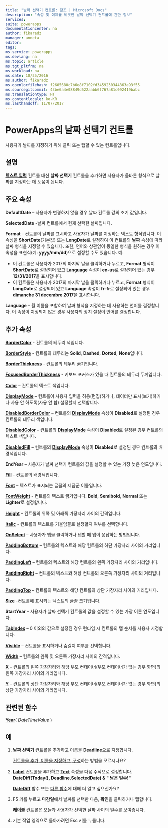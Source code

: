 ```yaml
---
title: "날짜 선택기 컨트롤: 참조 | Microsoft Docs"
description: "속성 및 예제를 비롯한 날짜 선택기 컨트롤에 관한 정보"
services: 
suite: powerapps
documentationcenter: na
author: fikaradz
manager: anneta
editor: 
tags: 
ms.service: powerapps
ms.devlang: na
ms.topic: article
ms.tgt_pltfrm: na
ms.workload: na
ms.date: 10/25/2016
ms.author: fikaradz
ms.openlocfilehash: f2605680c7b6e8f7102fd3459230344863a93f55
ms.sourcegitcommit: 43be6a4e08849d522aabb6f767a81c092419babc
ms.translationtype: HT
ms.contentlocale: ko-KR
ms.lasthandoff: 11/07/2017
---
```

# <a name="date-picker-control-in-powerapps"></a>PowerApps의 날짜 선택기 컨트롤
사용자가 날짜를 지정하기 위해 클릭 또는 탭할 수 있는 컨트롤입니다.

## <a name="description"></a>설명
**[텍스트 입력](control-text-input.md)** 컨트롤 대신 **날짜 선택기** 컨트롤을 추가하면 사용자가 올바른 형식으로 날짜를 지정하는 데 도움이 됩니다.

## <a name="key-properties"></a>주요 속성
**DefaultDate** – 사용자가 변경하지 않을 경우 날짜 컨트롤 값의 초기 값입니다.

**SelectedDate** -날짜 컨트롤에서 현재 선택한 날짜입니다.

**Format** - 컨트롤이 날짜를 표시하고 사용자가 날짜를 지정하는 텍스트 형식입니다. 이 속성을 **ShortDate**(기본값) 또는 **LongDate**로 설정하여 이 컨트롤의 **날짜** 속성에 따라 날짜 형식을 지정할 수 있습니다. 또한, 언어와 상관없이 동일한 형식을 원하는 경우 이 속성을 표현식(예: **yyyy/mm/dd**)으로 설정할 수도 있습니다. 예:

* 이 컨트롤은 사용자가 2017의 마지막 날을 클릭하거나 누르고, **Format** 형식이 **ShortDate**로 설정되어 있고 **Language** 속성이 **en-us**로 설정되어 있는 경우 **12/31/2017**을 표시합니다.
* 이 컨트롤은 사용자가 2017의 마지막 날을 클릭하거나 누르고, **Format** 형식이 **LongDate**로 설정되어 있고 **Language** 속성이 **fr-fr**로 설정되어 있는 경우 **dimanche 31 decembre 2017**을 표시합니다.

**Language** – 월 이름을 포함하여 날짜 형식을 지정하는 데 사용하는 언어를 결정합니다. 이 속성이 지정되지 않은 경우 사용자의 장치 설정이 언어를 결정합니다.

## <a name="additional-properties"></a>추가 속성
**[BorderColor](properties-color-border.md)** - 컨트롤의 테두리 색입니다.

**[BorderStyle](properties-color-border.md)** - 컨트롤의 테두리는 **Solid**, **Dashed**, **Dotted**, **None**입니다.

**[BorderThickness](properties-color-border.md)** - 컨트롤의 테두리 굵기입니다.

**[FocusedBorderThickness](properties-color-border.md)** - 키보드 포커스가 있을 때 컨트롤의 테두리 두께입니다.

**[Color](properties-color-border.md)** – 컨트롤의 텍스트 색입니다.

**[DisplayMode](properties-core.md)** – 컨트롤이 사용자 입력을 허용(편집)하거나, 데이터만 표시(보기)하거나 사용 안 하도록(사용 안 함) 설정할지 선택합니다.

**[DisabledBorderColor](properties-color-border.md)** – 컨트롤의 **[DisplayMode](properties-core.md)** 속성이 **Disabled**로 설정된 경우 컨트롤의 테두리 색입니다.

**[DisabledColor](properties-color-border.md)** – 컨트롤의 **[DisplayMode](properties-core.md)** 속성이 **Disabled**로 설정된 경우 컨트롤의 텍스트 색입니다.

**[DisabledFill](properties-color-border.md)** – 컨트롤의 **[DisplayMode](properties-core.md)** 속성이 **Disabled**로 설정된 경우 컨트롤의 배경색입니다.

**EndYear** – 사용자가 날짜 선택기 컨트롤의 값을 설정할 수 있는 가장 늦은 연도입니다.

**[Fill](properties-color-border.md)** - 컨트롤의 배경색입니다.

**[Font](properties-text.md)** – 텍스트가 표시되는 글꼴의 제품군 이름입니다.

**[FontWeight](properties-text.md)** - 컨트롤의 텍스트 굵기입니다. **Bold**, **Semibold**, **Normal** 또는 **Lighter**로 설정합니다.

**[Height](properties-size-location.md)** – 컨트롤의 위쪽 및 아래쪽 가장자리 사이의 간격입니다.

**[Italic](properties-text.md)** - 컨트롤의 텍스트를 기울임꼴로 설정할지 여부를 선택합니다.

**[OnSelect](properties-core.md)** – 사용자가 앱을 클릭하거나 탭할 때 앱이 응답하는 방법입니다.

**[PaddingBottom](properties-size-location.md)** – 컨트롤의 텍스트와 해당 컨트롤의 하단 가장자리 사이의 거리입니다.

**[PaddingLeft](properties-size-location.md)** – 컨트롤의 텍스트와 해당 컨트롤의 왼쪽 가장자리 사이의 거리입니다.

**[PaddingRight](properties-size-location.md)** – 컨트롤의 텍스트와 해당 컨트롤의 오른쪽 가장자리 사이의 거리입니다.

**[PaddingTop](properties-size-location.md)** – 컨트롤의 텍스트와 해당 컨트롤의 상단 가장자리 사이의 거리입니다.

**[Size](properties-text.md)** -컨트롤에 표시되는 텍스트의 글꼴 크기입니다.

**StartYear** – 사용자가 날짜 선택기 컨트롤의 값을 설정할 수 있는 가장 이른 연도입니다.

**[TabIndex](properties-accessibility.md)** – 0 이외의 값으로 설정된 경우 런타임 시 컨트롤의 탭 순서를 사용자 지정합니다.

**[Visible](properties-core.md)** – 컨트롤을 표시하거나 숨길지 여부를 선택합니다.

**[Width](properties-size-location.md)** – 컨트롤의 왼쪽 및 오른쪽 가장자리 사이의 간격입니다.

**[X](properties-size-location.md)** – 컨트롤의 왼쪽 가장자리와 해당 부모 컨테이너(부모 컨테이너가 없는 경우 화면)의 왼쪽 가장자리 사이의 거리입니다.

**[Y](properties-size-location.md)** – 컨트롤의 상단 가장자리와 해당 부모 컨테이너(부모 컨테이너가 없는 경우 화면)의 상단 가장자리 사이의 거리입니다.

## <a name="related-functions"></a>관련된 함수
**[Year](../functions/function-datetime-parts.md)**( *DateTimeValue* )

## <a name="example"></a>예
1. **날짜 선택기** 컨트롤을 추가하고 이름을 **Deadline**으로 지정합니다.
   
    [컨트롤을 추가, 이름을 지정하고, 구성](../add-configure-controls.md)하는 방법을 모르시나요?
2. **[Label](control-text-box.md)** 컨트롤을 추가하고 **[Text](properties-core.md)** 속성을 다음 수식으로 설정합니다.
   <br>**DateDiff(Today(), Deadline.SelectedDate) & " 남은 일수!"**
   
    **[DateDiff](../functions/function-dateadd-datediff.md)** 함수 또는 [다른 함수](../formula-reference.md)에 대해 더 알고 싶으신가요?
3. F5 키를 누르고 **마감일**에서 날짜를 선택한 다음, **확인**을 클릭하거나 탭합니다.
   
    **[레이블](control-text-box.md)** 컨트롤은 오늘과 사용자가 선택한 날짜 사이의 일수를 보여줍니다.
4. 기본 작업 영역으로 돌아가려면 Esc 키를 누릅니다.

